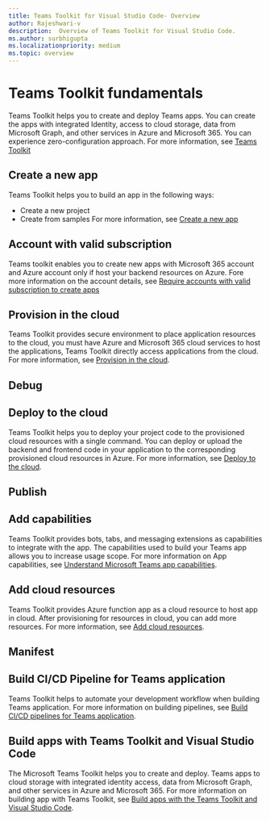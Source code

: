 ```yaml
---
title: Teams Toolkit for Visual Studio Code- Overview
author: Rajeshwari-v
description:  Overview of Teams Toolkit for Visual Studio Code.
ms.author: surbhigupta
ms.localizationpriority: medium
ms.topic: overview
---
```


# Teams Toolkit fundamentals

Teams Toolkit helps you to create and deploy Teams apps. You can create the apps with integrated Identity, access to cloud storage, data from Microsoft Graph, and other services in Azure and Microsoft 365. You can experience zero-configuration approach. For more information, see [Teams Toolkit](teams-toolkit-fundamentals.md)

## Create a new app

Teams Toolkit helps you to build an app in the following ways:

* Create a new project
* Create from samples
For more information, see [Create a new app](create-new-project.md)

## Account with valid subscription

Teams toolkit enables you to create new apps with Microsoft 365 account and Azure account only if host your backend resources on Azure. Fore more information on the account details, see [Require accounts with valid subscription to create apps](teams-toolkit-account.md)

## Provision in the cloud

Teams Toolkit provides secure environment to place application resources to the cloud, you must have Azure and Microsoft 365 cloud services to host the applications, Teams Toolkit directly access applications from the cloud. For more information, see [Provision in the cloud](provision-in-the-cloud.md).

## Debug


## Deploy to the cloud

Teams Toolkit helps you to deploy your project code to the provisioned cloud resources with a single command. You can deploy or upload the backend and frontend code in your application to the corresponding provisioned cloud resources in Azure. For more information, see [Deploy to the cloud](deploy-to-the-cloud.md).

## Publish

## Add capabilities

Teams Toolkit provides bots, tabs, and messaging extensions as capabilities to integrate with the app. The capabilities used to build your Teams app allows you to increase usage scope. For more information on App capabilities, see  [Understand Microsoft Teams app capabilities](../concepts/capabilities-overview.md).


## Add cloud resources

Teams Toolkit provides Azure function app as a cloud resource to host app in cloud. After provisioning for resources in cloud, you can add more resources. For more information, see [Add cloud resources](add-cloud-resources.md).

## Manifest

## Build CI/CD Pipeline for Teams application

Teams Toolkit helps to automate your development workflow when building Teams application. For more information on building pipelines, see [Build CI/CD pipelines for Teams application](build-pipelines.md).

## Build apps with Teams Toolkit and Visual Studio Code

The Microsoft Teams Toolkit helps you to create and deploy. Teams apps to cloud storage with integrated identity access, data from Microsoft Graph, and other services in Azure and Microsoft 365. For more information on building app with Teams Toolkit, see [Build apps with the Teams Toolkit and Visual Studio Code](visual-studio-code-overview.md).

